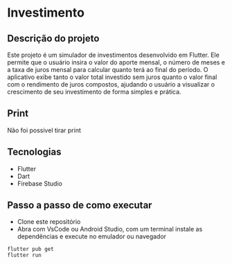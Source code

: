# Investimento

## Descrição do projeto
Este projeto é um simulador de investimentos desenvolvido em Flutter. Ele permite que o usuário insira o valor do aporte mensal, o número de meses e a taxa de juros mensal para calcular quanto terá ao final do período. O aplicativo exibe tanto o valor total investido sem juros quanto o valor final com o rendimento de juros compostos, ajudando o usuário a visualizar o crescimento de seu investimento de forma simples e prática.

## Print
Não foi possivel tirar print

## Tecnologias
- Flutter
- Dart
- Firebase Studio

##  Passo a passo de como executar
- Clone este repositório
-  Abra com VsCode ou Android Studio, com   um terminal instale as dependências e execute no emulador ou navegador
```
flutter pub get
flutter run
```
